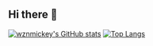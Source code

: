 ## Hi there 👋

[![wznmickey's GitHub stats](https://github-readme-stats.vercel.app/api?username=wznmickey)](https://github.com/anuraghazra/github-readme-stats)
[![Top Langs](https://github-readme-stats.vercel.app/api/top-langs/?username=wznmickey&layout=compact)](https://github.com/anuraghazra/github-readme-stats)

